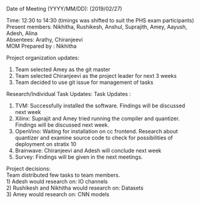   Date of Meeting (YYYY/MM/DD):  (2019/02/27)<br/>
  
  Time: 12:30 to 14:30 (timings was shifted to suit the PHS exam participants)  <br/>
  Present members: Nikhitha, Rushikesh, Anshul, Suprajith, Amey, Aayush, Adesh, Alina<br/>
  Absentees: Arathy, Chiranjeevi <br/>
  MOM Prepared by : Nikhitha
  
  Project organization updates:<br/> 
  1) Team selected Amey as the git master<br/>
  2) Team selected Chiranjeevi as the project leader for next 3 weeks<br/>
  3) Team decided to use git issue for management of tasks<br/>
  
  
  Research/Individual Task Updates: Task Updates :<br/>
  1) TVM: Successfully installed the software. Findings will be discussed next week<br/>
  2) Xilinx: Suprajit and Amey tried running the compiler and quantizer. Findings will be discussed next week.<br/>
  3) OpenVino: Waiting for installation on cc frontend. Research about quantizer and examine source code to check for
     possibilities of deployment on stratix 10<br/>
  4) Brainwave: Chiranjeevi and Adesh will conclude next week
  5) Survey: Findings will be given in the next meetings.<br/>
  
  
  Project decisions: <br/> Team distributed few tasks to team members. <br/> 1) Adesh would research on: IO channels <br/> 2) Rushikesh and Nikhitha would research on: Datasets <br/> 3) Amey would research on: CNN models
